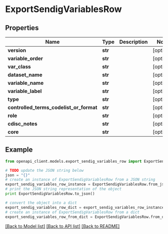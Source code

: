 # ExportSendigVariablesRow


## Properties
Name | Type | Description | Notes
------------ | ------------- | ------------- | -------------
**version** | **str** |  | [optional] 
**variable_order** | **str** |  | [optional] 
**var_class** | **str** |  | [optional] 
**dataset_name** | **str** |  | [optional] 
**variable_name** | **str** |  | [optional] 
**variable_label** | **str** |  | [optional] 
**type** | **str** |  | [optional] 
**controlled_terms_codelist_or_format** | **str** |  | [optional] 
**role** | **str** |  | [optional] 
**cdisc_notes** | **str** |  | [optional] 
**core** | **str** |  | [optional] 

## Example

```python
from openapi_client.models.export_sendig_variables_row import ExportSendigVariablesRow

# TODO update the JSON string below
json = "{}"
# create an instance of ExportSendigVariablesRow from a JSON string
export_sendig_variables_row_instance = ExportSendigVariablesRow.from_json(json)
# print the JSON string representation of the object
print ExportSendigVariablesRow.to_json()

# convert the object into a dict
export_sendig_variables_row_dict = export_sendig_variables_row_instance.to_dict()
# create an instance of ExportSendigVariablesRow from a dict
export_sendig_variables_row_from_dict = ExportSendigVariablesRow.from_dict(export_sendig_variables_row_dict)
```
[[Back to Model list]](../README.md#documentation-for-models) [[Back to API list]](../README.md#documentation-for-api-endpoints) [[Back to README]](../README.md)


